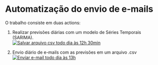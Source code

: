 # Automatização do envio de e-mails

O trabalho consiste em duas actions:

1) Realizar previsões diárias com um modelo de Séries Temporais (SARIMA).  
[![Salvar arquivo csv todo dia às 12h 30min](https://github.com/Marcosgrosso/automation_series/actions/workflows/save.yml/badge.svg)](https://github.com/Marcosgrosso/automation_series/actions/workflows/save.yml)

2) Envio diário de e-mails com as previsões em um arquivo .csv  
[![Enviar e-mail todo dia às 13h](https://github.com/Marcosgrosso/automation_series/actions/workflows/send_email.yml/badge.svg)](https://github.com/Marcosgrosso/automation_series/actions/workflows/send_email.yml)
